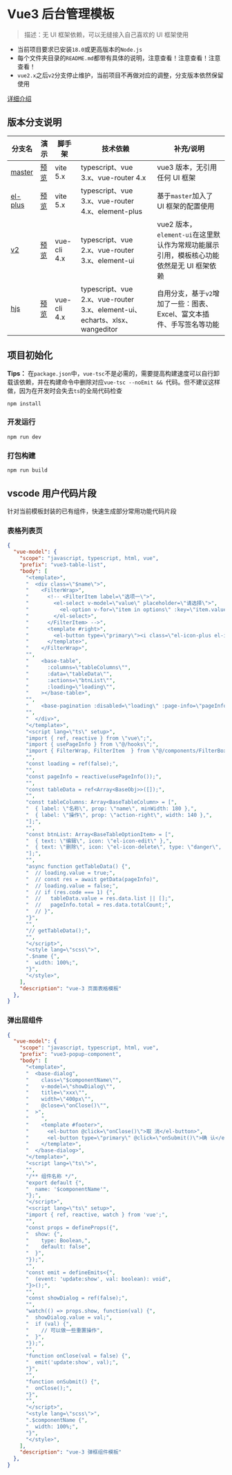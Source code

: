
# Vue3 后台管理模板

> 描述：无 UI 框架依赖，可以无缝接入自己喜欢的 UI 框架使用

- 当前项目要求已安装`18.0`或更高版本的`Node.js`
- 每个文件夹目录的`README.md`都带有具体的说明，注意查看！注意查看！注意查看！
- `vue2.x`之后`v2`分支停止维护，当前项目不再做对应的调整，分支版本依然保留使用

[详细介绍](https://juejin.cn/post/7350874162011750400)

## 版本分支说明

| 分支名 | 演示 | 脚手架 | 技术依赖 | 补充/说明 |
| --- | --- | --- | --- | --- |
| [master](https://github.com/Travis-hjs/vue-admin) | [预览](https://travis-hjs.github.io/vue-admin) | vite 5.x | typescript、vue 3.x、vue-router 4.x | vue3 版本，无引用任何 UI 框架 |
| [el-plus](https://github.com/Travis-hjs/vue-admin/tree/el-plus) | [预览](https://travis-hjs.github.io/vue-admin-el) | vite 5.x | typescript、vue 3.x、vue-router 4.x、element-plus | 基于`master`加入了 UI 框架的配置使用 |
| [v2](https://github.com/Travis-hjs/vue-admin/tree/v2) | [预览](https://travis-hjs.github.io/vue2-admin) | vue-cli 4.x | typescript、vue 2.x、vue-router 3.x、element-ui | vue2 版本，`element-ui`在这里默认作为常规功能展示引用，模板核心功能依然是无 UI 框架依赖 |
| [hjs](https://github.com/Travis-hjs/vue-admin/tree/hjs) | [预览](https://travis-hjs.github.io/vue-admin-hjs) | vue-cli 4.x | typescript、vue 2.x、vue-router 3.x、element-ui、echarts、xlsx、wangeditor | 自用分支，基于`v2`增加了一些：图表、Excel、富文本插件、手写签名等功能 |

## 项目初始化

**Tips：** 在`package.json`中，`vue-tsc`不是必需的，需要提高构建速度可以自行卸载该依赖，并在构建命令中删除对应`vue-tsc --noEmit && `代码。但不建议这样做，因为在开发时会失去`ts`的全局代码检查

```
npm install
```
### 开发运行

```
npm run dev
```

### 打包构建

```
npm run build
```



## vscode 用户代码片段

针对当前模板封装的已有组件，快速生成部分常用功能代码片段

### 表格列表页

```json
{
  "vue-model": {
    "scope": "javascript, typescript, html, vue",
    "prefix": "vue3-table-list",
    "body": [
      "<template>",
      "  <div class=\"$name\">",
      "    <FilterWrap>",
      "      <!-- <FilterItem label=\"选项一\">",
      "        <el-select v-model=\"value\" placeholder=\"请选择\">",
      "          <el-option v-for=\"item in options\" :key=\"item.value\" :label=\"item.label\" :value=\"item.value\" />",
      "        </el-select>",
      "      </FilterItem> -->",
      "      <template #right>",
      "        <el-button type=\"primary\"><i class=\"el-icon-plus el-icon--left\"></i>新增</el-button>",
      "      </template>",
      "    </FilterWrap>",
      "",
      "    <base-table",
      "      :columns=\"tableColumns\"",
      "      :data=\"tableData\"",
      "      :actions=\"btnList\"",
      "      :loading=\"loading\"",
      "    ></base-table>",
      "",
      "    <base-pagination :disabled=\"loading\" :page-info=\"pageInfo\" @change=\"getTableData\" />",
      "",
      "  </div>",
      "</template>",
      "<script lang=\"ts\" setup>",
      "import { ref, reactive } from \"vue\";",
      "import { usePageInfo } from \"@/hooks\";",
      "import { FilterWrap, FilterItem  } from \"@/components/FilterBox/index\";",
      "",
      "const loading = ref(false);",
      "",
      "const pageInfo = reactive(usePageInfo());",
      "",
      "const tableData = ref<Array<BaseObj>>([]);",
      "",
      "const tableColumns: Array<BaseTableColumn> = [",
      "  { label: \"名称\", prop: \"name\", minWidth: 180 },",
      "  { label: \"操作\", prop: \"action-right\", width: 140 },",
      "];",
      "",
      "const btnList: Array<BaseTableOptionItem> = [",
      "  { text: \"编辑\", icon: \"el-icon-edit\" },",
      "  { text: \"删除\", icon: \"el-icon-delete\", type: \"danger\", },",
      "];",
      "",
      "async function getTableData() {",
      "  // loading.value = true;",
      "  // const res = await getData(pageInfo)",
      "  // loading.value = false;",
      "  // if (res.code === 1) {",
      "  //   tableData.value = res.data.list || [];",
      "  //   pageInfo.total = res.data.totalCount;",
      "  // }",
      "}",
      "",
      "// getTableData();",
      "",
      "</script>",
      "<style lang=\"scss\">",
      ".$name {",
      "  width: 100%;",
      "}",
      "</style>",
    ],
    "description": "vue-3 页面表格模板"
  },
}

```

### 弹出层组件

```json
{
  "vue-model": {
    "scope": "javascript, typescript, html, vue",
    "prefix": "vue3-popup-component",
    "body": [
      "<template>",
      "  <base-dialog",
      "    class=\"$componentName\"",
      "    v-model=\"showDialog\"",
      "    title=\"xxx\"",
      "    width=\"400px\"",
      "    @close=\"onClose()\"",
      "  >",
      "    ",
      "    <template #footer>",
      "      <el-button @click=\"onClose()\">取 消</el-button>",
      "      <el-button type=\"primary\" @click=\"onSubmit()\">确 认</el-button>",
      "    </template>",
      "  </base-dialog>",
      "</template>",
      "<script lang=\"ts\">",
      "",
      "/** 组件名称 */",
      "export default {",
      "  name: '$componentName'",
      "};",
      "</script>",
      "<script lang=\"ts\" setup>",
      "import { ref, reactive, watch } from 'vue';",
      "",
      "const props = defineProps({",
      "  show: {",
      "    type: Boolean,",
      "    default: false",
      "  }",
      "});",
      "",
      "const emit = defineEmits<{",
      "  (event: 'update:show', val: boolean): void",
      "}>();",
      "",
      "const showDialog = ref(false);",
      "",
      "watch(() => props.show, function(val) {",
      "  showDialog.value = val;",
      "  if (val) {",
      "    // 可以做一些重置操作",
      "  }",
      "});",
      "",
      "function onClose(val = false) {",
      "  emit('update:show', val);",
      "}",
      "",
      "function onSubmit() {",
      "  onClose();",
      "}",
      "",
      "</script>",
      "<style lang=\"scss\">",
      ".$componentName {",
      "  width: 100%;",
      "}",
      "</style>",
    ],
    "description": "vue-3 弹框组件模板"
  },
}
```